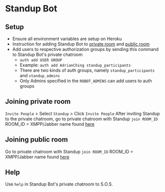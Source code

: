 # Standup Bot

## Setup
* Ensure all environment variables are setup on Heroku
* Instruction for adding Standup Bot to [private room](#joining-private-room) and [public room](#joining-public-room)
* Add users to respective authorization groups by sending this command to Standup Bot's private chatroom
  - `auth add USER GROUP`
  - Example: `auth add AdrianChing standup_participants`
  - There are two kinds of auth groups, namely `standup_participants` and `standup_admins`
  - Only Admins specified in the `ROBOT_ADMINS` can add users to auth groups


## Joining private room
`Invite People` > Select `Standup` > Click `Invite People`
After inviting Standup to the private chatroom, go to private chatroom with Standup
`join ROOM_ID`
ROOM_ID = XMPP/Jabber name found [here](https://surialabs.hipchat.com/account/xmpp)

## Joining public room
Go to private chatroom with Standup
`join ROOM_ID`
ROOM_ID = XMPP/Jabber name found [here](https://surialabs.hipchat.com/account/xmpp)

## Help
Use `help` in Standup Bot's private chatroom to S.O.S.
